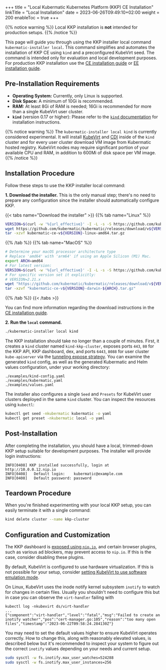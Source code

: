 +++
title = "Local Kubermatic Kubernetes Platform (KKP) CE Installation"
linkTitle = "Local Installation"
date = 2023-06-26T09:49:10+02:00
weight = 200
enableToc = true
+++

{{% notice warning %}}
Local KKP installation is **not** intended for production setups.
{{% /notice %}}

This page will guide you through using the KKP installer local command `kubermatic-installer local`. This command simplifies and automates the installation of KKP CE using `kind` and a preconfigured KubeVirt seed. The command is intended only for evaluation and local development purposes. For production KKP installation use the [CE installation guide](../install-kkp-ce) or [EE installation guide](../install-kkp-ee).

## Pre-Installation Requirements

- **Operating System:** Currently, only Linux is supported.
- **Disk Space:** A minimum of 10Gi is recommended.
- **RAM:** At least 8Gi of RAM is needed; 16Gi is recommended for more than a single KubeVirt user cluster.
- **`kind`** (version 0.17 or higher): Please refer to the [`kind` documentation](https://kind.sigs.k8s.io/docs/user/quick-start/) for installation instructions.

{{% notice warning %}}
The `kubermatic-installer local kind` is currently considered experimental. It will install [KubeVirt](https://kubevirt.io/quickstart_kind/) and [CDI](https://kubevirt.io/labs/kubernetes/lab2.html) inside of the `kind` cluster and for every user cluster download VM image from Kubermatic hosted registry. KubeVirt nodes may require significant portion of your available CPU and RAM, in addition to 600Mi of disk space per VM image.
{{% /notice %}}

## Installation Procedure

Follow these steps to use the KKP installer local command:

**1. Download the installer.** This is the only manual step; there's no need to prepare any configuration since the installer should automatically configure KKP.

{{< tabs name="Download the installer" >}}
{{% tab name="Linux" %}}
```bash
VERSION=$(curl -w '%{url_effective}' -I -L -s -S https://github.com/kubermatic/kubermatic/releases/latest -o /dev/null | sed -e 's|.*/v||')
wget https://github.com/kubermatic/kubermatic/releases/download/v${VERSION}/kubermatic-ce-v${VERSION}-linux-amd64.tar.gz
tar -xzvf kubermatic-ce-v${VERSION}-linux-amd64.tar.gz
```
{{% /tab %}}
{{% tab name="MacOS" %}}
```bash
# Determine your macOS processor architecture type
# Replace 'amd64' with 'arm64' if using an Apple Silicon (M1) Mac.
export ARCH=amd64
# For latest version:
VERSION=$(curl -w '%{url_effective}' -I -L -s -S https://github.com/kubermatic/kubermatic/releases/latest -o /dev/null | sed -e 's|.*/v||')
# For specific version set it explicitly:
# VERSION=2.21.x
wget "https://github.com/kubermatic/kubermatic/releases/download/v${VERSION}/kubermatic-ce-v${VERSION}-darwin-${ARCH}.tar.gz"
tar -xzvf "kubermatic-ce-v${VERSION}-darwin-${ARCH}.tar.gz"
```
{{% /tab %}}
{{< /tabs >}}

You can find more information regarding the download instructions in the [CE installation guide](../install-kkp-ce/#download-the-installer).

**2. Run the `local` command.**

```bash
./kubermatic-installer local kind
```

The KKP installation should take no longer than a couple of minutes.
First, it creates a `kind` cluster named `kind-kkp-cluster`, exposes ports `443`, `80` for the KKP API, KKP dashboard, dex, and ports `6443`, `8088` for user cluster `kube-apiserver` via the [tunneling expose strategy](../../tutorials-howtos/networking/expose-strategies/#tunneling). You can examine the generated `kind` config, as well as the generated Kubermatic and Helm values configuration, under your working directory:

```none
./examples/kind-config.yaml
./examples/kubermatic.yaml
./examples/values.yaml
```

The installer also configures a single `Seed` and `Presets` for KubeVirt user clusters deployed in the same `kind` cluster. You can inspect the resources using `kubectl`:

```bash
kubectl get seed -nkubermatic kubermatic -o yaml
kubectl get preset -nkubermatic local -o yaml
```

## Post-Installation

After completing the installation, you should have a local, trimmed-down KKP setup suitable for development purposes. The installer will provide login instructions:

```none
INFO[0408] KKP installed successfully, login at http://10.0.0.12.nip.io
INFO[0408]   Default login:    kubermatic@example.com
INFO[0408]   Default password: password
```

## Teardown Procedure

When you're finished experimenting with your local KKP setup, you can easily terminate it with a single command:

```bash
kind delete cluster --name kkp-cluster
```

## Configuration and Customization

The KKP dashboard is [exposed using `nip.io`](https://nip.io/), and certain browser plugins, such as various ad blockers, may prevent access to `nip.io`. If this is the case, consider disabling these plugins.

By default, KubeVirt is configured to use hardware virtualization. If this is not possible for your setup, consider [setting KubeVirt to use software emulation mode](https://github.com/kubevirt/kubevirt/blob/v1.0.0-rc.0/docs/software-emulation.md).

On Linux, KubeVirt uses the inode notify kernel subsystem `inotify` to watch for changes in certain files. Usually you shouldn't need to configure this but in case you can observe the `virt-handler` failing with
```
kubectl log -nkubevirt ds/virt-handler
...
{"component":"virt-handler","level":"fatal","msg":"Failed to create an inotify watcher","pos":"cert-manager.go:105","reason":"too many open files","timestamp":"2023-06-22T09:58:24.284130Z"}
```
You may need to set the default values higher to ensure KubeVirt operates correctly. How to change this, along with reasonably elevated values, is described below but it's recommended to inspect your system to figure out the correct `inotify` values depending on your needs and current setup.
```bash
sudo sysctl -w fs.inotify.max_user_watches=524288
sudo sysctl -w fs.inotify.max_user_instances=256
```
